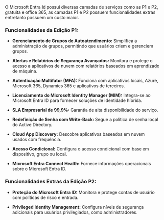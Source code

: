 O Microsoft Entra Id possui diversas camadas de serviços como as P1 e P2, gratuita e office 365, as camadas P1 e P2 possuem funcionalidades extras entretanto possuem um custo maior.

### Funcionalidades da Edição P1:

- **Gerenciamento de Grupos de Autoatendimento:** Simplifica a administração de grupos, permitindo que usuários criem e gerenciem grupos.
    
- **Alertas e Relatórios de Segurança Avançados:** Monitora e protege o acesso a aplicativos de nuvem com relatórios baseados em aprendizado de máquina.
    
- **Autenticação Multifator (MFA):** Funciona com aplicativos locais, Azure, Microsoft 365, Dynamics 365 e aplicativos de terceiros.
    
- **Licenciamento do Microsoft Identity Manager (MIM):** Integra-se ao Microsoft Entra ID para fornecer soluções de identidade híbrida.
    
- **SLA Empresarial de 99,9%:** Garantia de alta disponibilidade do serviço.
    
- **Redefinição de Senha com Write-Back:** Segue a política de senha local do Active Directory.
    
- **Cloud App Discovery:** Descobre aplicativos baseados em nuvem usados com frequência.
    
- **Acesso Condicional:** Configura o acesso condicional com base em dispositivo, grupo ou local.
    
- **Microsoft Entra Connect Health:** Fornece informações operacionais sobre o Microsoft Entra ID.
    

### Funcionalidades Extras da Edição P2:

- **Proteção do Microsoft Entra ID:** Monitora e protege contas de usuário com políticas de risco e entrada.
    
- **Privileged Identity Management:** Configura níveis de segurança adicionais para usuários privilegiados, como administradores.
